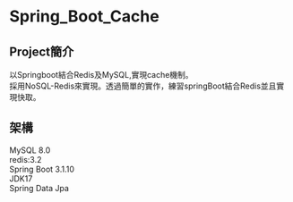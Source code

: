 # Spring_Boot_Cache
## Project簡介
以Springboot結合Redis及MySQL,實現cache機制。  
採用NoSQL-Redis來實現。透過簡單的實作，練習springBoot結合Redis並且實現快取。

## 架構
MySQL 8.0  
redis:3.2  
Spring Boot 3.1.10  
JDK17  
Spring Data Jpa  
